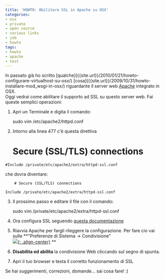 ```yaml
---
title: 'HOWTO: Abilitare SSL in Apache su OSX'
categories:
- osx
- private
- open source
- various links
- job
- howto
tags:
- howto
- apache
- test
---
```

In passato già ho scritto [qualche]({{site.url}}/2010/01/21/howto-
configurare-virtualhost-su-osx/) [cosa]({{site.url}}/2009/10/31/howto-
installare-mod_wsgi-in-osx/) riguardante il server web
[Apache](http://www.apache.org) integrato in OSX.  
Oggi vedrai come abilitare il supporto ad SSL su questo server web. Fai queste
semplici operazioni:

  1. Apri un Terminale e digita il comando: 
    
        sudo vim /etc/apache2/httpd.conf

  2. Intorno alla linea 477 c'è questa direttiva 
    
        # Secure (SSL/TLS) connections  
    
    #Include /private/etc/apache2/extra/httpd-ssl.conf

  
che dovra diventare:

    
        # Secure (SSL/TLS) connections  
    
    Include /private/etc/apache2/extra/httpd-ssl.conf

  

  3. Il prossimo passo e editare il file con il comando: 
    
        sudo vim /private/etc/apache2/extra/httpd-ssl.conf

  

  4. Ora configura SSL seguendo [questa documentazione](http://httpd.apache.org/docs/2.0/mod/mod_ssl.html)
  5. Riavvia Apache per fargli rileggere la configurazione. Per fare cio vai sulle **"Preferenze di Sistema -> Condivisione"  
[![]({{site.url}}/images/apache.png){: .align-center}]({{site.url}}/images/apache.png) **

  6. **Disabilita ed abilita** la condivisione Web cliccando sul segno di spunta.
  7. Apri il tuo browser e testa il corretto funzionamento di SSL
  

  
Se hai suggerimenti, correzioni, domande... sai cosa fare! :)

